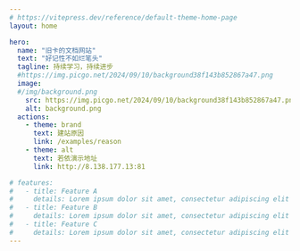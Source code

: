 ```yaml
---
# https://vitepress.dev/reference/default-theme-home-page
layout: home

hero:
  name: "旧卡的文档网站"
  text: "好记性不如烂笔头"
  tagline: 持续学习，持续进步
  #https://img.picgo.net/2024/09/10/background38f143b852867a47.png
  image:  
  #/img/background.png
    src: https://img.picgo.net/2024/09/10/background38f143b852867a47.png
    alt: background.png
  actions:
    - theme: brand
      text: 建站原因
      link: /examples/reason
    - theme: alt
      text: 若依演示地址
      link: http://8.138.177.13:81

# features:
#   - title: Feature A
#     details: Lorem ipsum dolor sit amet, consectetur adipiscing elit
#   - title: Feature B
#     details: Lorem ipsum dolor sit amet, consectetur adipiscing elit
#   - title: Feature C
#     details: Lorem ipsum dolor sit amet, consectetur adipiscing elit
---
```


<style>
:root {
  --vp-home-hero-name-color: transparent;
  --vp-home-hero-name-background: -webkit-linear-gradient(120deg, #bd34fe 30%, #41d1ff);

  --vp-home-hero-image-background-image: linear-gradient(-45deg, #bd34fe 50%, #47caff 50%);
  --vp-home-hero-image-filter: blur(44px);
}

@media (min-width: 640px) {
  :root {
    --vp-home-hero-image-filter: blur(56px);
  }
}

@media (min-width: 960px) {
  :root {
    --vp-home-hero-image-filter: blur(68px);
  }
}
</style>

